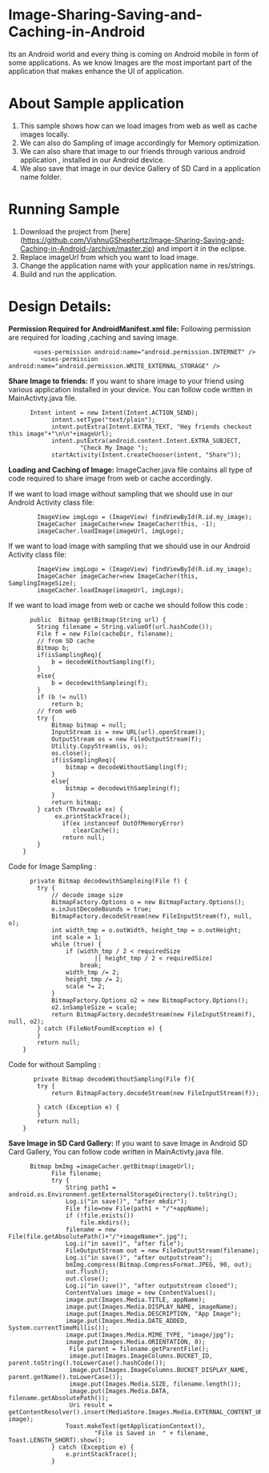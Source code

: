 Image-Sharing-Saving-and-Caching-in-Android
===========================================

Its an Android world and every thing is coming on Android mobile in form of some applications. As we know Images
are the most important part of the application that makes enhance the UI of application.

# About Sample application

1. This sample shows how can we load images from web as well as cache images locally.
2. We can also do Sampling of image accordingly for Memory optimization.
2. We can also share that image to our friends through various android application , installed in our Android device.
3. We also save that image in our device Gallery of SD Card in a application name folder.


# Running Sample

1. Download the project from [here] (https://github.com/VishnuGShephertz/Image-Sharing-Saving-and-Caching-in-Android-/archive/master.zip) and import it in the eclipse.<br/>
2. Replace imageUrl from which you want to load image.
3. Change the application name with your application name in res/strings.
4. Build and run the application.


# Design Details:

__Permission Required for AndroidManifest.xml file:__ Following permission are required for loading ,caching and saving image.
  
```
       <uses-permission android:name="android.permission.INTERNET" />
	     <uses-permission android:name="android.permission.WRITE_EXTERNAL_STORAGE" />

```

__Share Image to friends:__ If you want to share image to your friend using various application installed in your device.
You can follow code written in MainActivty.java file.
  
```
      Intent intent = new Intent(Intent.ACTION_SEND);
			intent.setType("text/plain");
			intent.putExtra(Intent.EXTRA_TEXT, "Hey friends checkout this image"+"\n\n"+imageUrl);
			intent.putExtra(android.content.Intent.EXTRA_SUBJECT,
					"Check My Image ");
			startActivity(Intent.createChooser(intent, "Share"));

```

__Loading and Caching of Image:__ ImageCacher.java file contains all type of code required to share image from web or cache accordingly.

If we want to load image without sampling that we should use in our Android Activity class file:  
```
        ImageView imgLogo = (ImageView) findViewById(R.id.my_image);
        ImageCacher imageCacher=new ImageCacher(this, -1);
        imageCacher.loadImage(imageUrl, imgLogo);

```
If we want to load image with sampling that we should use in our Android Activity class file:  
```
        ImageView imgLogo = (ImageView) findViewById(R.id.my_image);
        ImageCacher imageCacher=new ImageCacher(this, SamplingImageSize);
        imageCacher.loadImage(imageUrl, imgLogo);

```
If we want to load image from web or cache we should follow this code :

```
      public  Bitmap getBitmap(String url) {
		String filename = String.valueOf(url.hashCode());
		File f = new File(cacheDir, filename);
		// from SD cache
		Bitmap b;
		if(isSamplingReq){
			b = decodeWithoutSampling(f);
		}
		else{
			b = decodewithSampleing(f);
		}
		if (b != null)
			return b;
		// from web
		try {
			Bitmap bitmap = null;
			InputStream is = new URL(url).openStream();
			OutputStream os = new FileOutputStream(f);
			Utility.CopyStream(is, os);
			os.close();
			if(isSamplingReq){
				bitmap = decodeWithoutSampling(f);
			}
			else{
				bitmap = decodewithSampleing(f);
			}
			return bitmap;
		} catch (Throwable ex) {
			 ex.printStackTrace();
	           if(ex instanceof OutOfMemoryError)
	              clearCache();
	           return null;
		}
	}

```

Code for Image Sampling :

```
      private Bitmap decodewithSampleing(File f) {
		try {
			// decode image size
			BitmapFactory.Options o = new BitmapFactory.Options();
			o.inJustDecodeBounds = true;
			BitmapFactory.decodeStream(new FileInputStream(f), null, o);
			int width_tmp = o.outWidth, height_tmp = o.outHeight;
			int scale = 1;
			while (true) {
				if (width_tmp / 2 < requiredSize
						|| height_tmp / 2 < requiredSize)
					break;
				width_tmp /= 2;
				height_tmp /= 2;
				scale *= 2;
			}
			BitmapFactory.Options o2 = new BitmapFactory.Options();
			o2.inSampleSize = scale;
			return BitmapFactory.decodeStream(new FileInputStream(f), null, o2);
		} catch (FileNotFoundException e) {
		}
		return null;
	}

```

Code for without Sampling :

```
       private Bitmap decodeWithoutSampling(File f){
		try {
			return BitmapFactory.decodeStream(new FileInputStream(f));
			
		} catch (Exception e) {
		}
		return null;
	}

```

__Save Image in SD Card Gallery:__ If you want to save Image in Android SD Card Gallery,
You can follow code written in MainActivty.java file.
  
```
      Bitmap bmImg =imageCacher.getBitmap(imageUrl);
	        File filename;
	        try {
	            String path1 = android.os.Environment.getExternalStorageDirectory().toString();
	            Log.i("in save()", "after mkdir");
	            File file=new File(path1 + "/"+appName);
	            if (!file.exists())
	            	file.mkdirs();
	            filename = new File(file.getAbsolutePath()+"/"+imageName+".jpg");
	            Log.i("in save()", "after file");
	            FileOutputStream out = new FileOutputStream(filename);
	            Log.i("in save()", "after outputstream");
	            bmImg.compress(Bitmap.CompressFormat.JPEG, 90, out);
	            out.flush();
	            out.close();
	            Log.i("in save()", "after outputstream closed");
	            ContentValues image = new ContentValues();
	            image.put(Images.Media.TITLE, appName);
	            image.put(Images.Media.DISPLAY_NAME, imageName);
	            image.put(Images.Media.DESCRIPTION, "App Image");
	            image.put(Images.Media.DATE_ADDED, System.currentTimeMillis());
	            image.put(Images.Media.MIME_TYPE, "image/jpg");
	            image.put(Images.Media.ORIENTATION, 0);
	             File parent = filename.getParentFile();
	             image.put(Images.ImageColumns.BUCKET_ID, parent.toString().toLowerCase().hashCode());
	             image.put(Images.ImageColumns.BUCKET_DISPLAY_NAME, parent.getName().toLowerCase());
	             image.put(Images.Media.SIZE, filename.length());
	             image.put(Images.Media.DATA, filename.getAbsolutePath());
	             Uri result = getContentResolver().insert(MediaStore.Images.Media.EXTERNAL_CONTENT_URI, image);
	            Toast.makeText(getApplicationContext(),
	                    "File is Saved in  " + filename, Toast.LENGTH_SHORT).show();
	        } catch (Exception e) {
	            e.printStackTrace();
	        }

```
